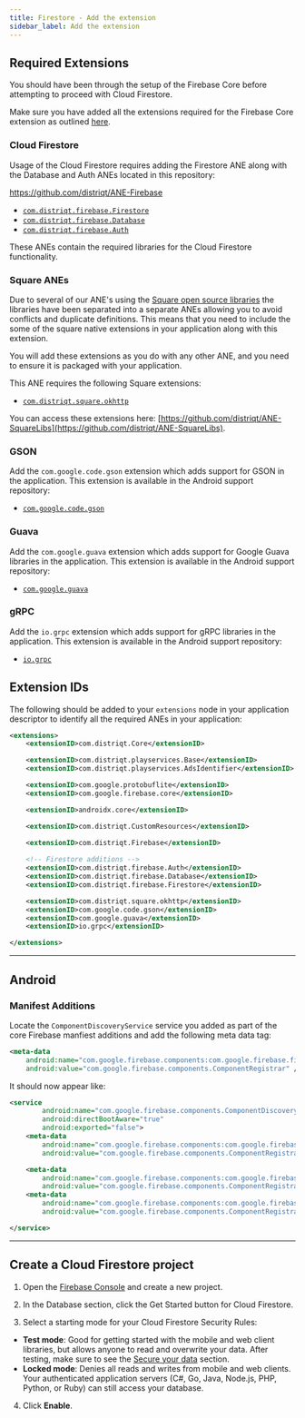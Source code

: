 ```yaml
---
title: Firestore - Add the extension
sidebar_label: Add the extension
---
```



## Required Extensions

You should have been through the setup of the Firebase Core before attempting to proceed with Cloud Firestore.

Make sure you have added all the extensions required for the Firebase Core extension as outlined [here](../core/add-the-extensions).


### Cloud Firestore

Usage of the Cloud Firestore requires adding the Firestore ANE along with the Database and Auth ANEs located in this repository:

https://github.com/distriqt/ANE-Firebase

- [`com.distriqt.firebase.Firestore`](https://github.com/distriqt/ANE-Firebase/raw/master/lib/com.distriqt.firebase.Firestore.ane)
- [`com.distriqt.firebase.Database`](https://github.com/distriqt/ANE-Firebase/raw/master/lib/com.distriqt.firebase.Database.ane)
- [`com.distriqt.firebase.Auth`](https://github.com/distriqt/ANE-Firebase/raw/master/lib/com.distriqt.firebase.Auth.ane)


These ANEs contain the required libraries for the Cloud Firestore functionality.


### Square ANEs

Due to several of our ANE's using the [Square open source libraries](http://square.github.io/) the libraries have been separated into a separate ANEs allowing you to avoid conflicts and duplicate definitions. This means that you need to include the some of the square native extensions in your application along with this extension.

You will add these extensions as you do with any other ANE, and you need to ensure it is packaged with your application.

This ANE requires the following Square extensions:

- [`com.distriqt.square.okhttp`](https://github.com/distriqt/ANE-SquareLibs/raw/master/lib/com.distriqt.square.okhttp.ane)

You can access these extensions here: [https://github.com/distriqt/ANE-SquareLibs](https://github.com/distriqt/ANE-SquareLibs).


### GSON

Add the `com.google.code.gson` extension which adds support for GSON in the application. This extension is available in the Android support repository:

- [`com.google.code.gson`](https://github.com/distriqt/ANE-AndroidSupport/raw/master/lib/com.google.code.gson.ane)


### Guava

Add the `com.google.guava` extension which adds support for Google Guava libraries in the application. This extension is available in the Android support repository:

- [`com.google.guava`](https://github.com/distriqt/ANE-AndroidSupport/raw/master/lib/com.google.guava.ane)


### gRPC

Add the `io.grpc` extension which adds support for gRPC libraries in the application. This extension is available in the Android support repository:

- [`io.grpc`](https://github.com/distriqt/ANE-AndroidSupport/raw/master/lib/io.grpc.ane)



## Extension IDs

The following should be added to your `extensions` node in your application descriptor to identify all the required ANEs in your application:

```xml
<extensions>
    <extensionID>com.distriqt.Core</extensionID>

    <extensionID>com.distriqt.playservices.Base</extensionID>
    <extensionID>com.distriqt.playservices.AdsIdentifier</extensionID>

    <extensionID>com.google.protobuflite</extensionID>
    <extensionID>com.google.firebase.core</extensionID>

    <extensionID>androidx.core</extensionID>

    <extensionID>com.distriqt.CustomResources</extensionID>

    <extensionID>com.distriqt.Firebase</extensionID>
    
    <!-- Firestore additions -->
    <extensionID>com.distriqt.firebase.Auth</extensionID>
    <extensionID>com.distriqt.firebase.Database</extensionID>
    <extensionID>com.distriqt.firebase.Firestore</extensionID>

    <extensionID>com.distriqt.square.okhttp</extensionID>
    <extensionID>com.google.code.gson</extensionID>
    <extensionID>com.google.guava</extensionID>
    <extensionID>io.grpc</extensionID>

</extensions>
```


---

## Android 

### Manifest Additions

Locate the `ComponentDiscoveryService` service you added as part of the core Firebase manfiest additions and add the following meta data tag:

```xml
<meta-data
    android:name="com.google.firebase.components:com.google.firebase.firestore.FirestoreRegistrar"
    android:value="com.google.firebase.components.ComponentRegistrar" />
```

It should now appear like:

```xml
<service
        android:name="com.google.firebase.components.ComponentDiscoveryService"
        android:directBootAware="true"
        android:exported="false">
    <meta-data
        android:name="com.google.firebase.components:com.google.firebase.firestore.FirestoreRegistrar"
        android:value="com.google.firebase.components.ComponentRegistrar" />

    <meta-data
        android:name="com.google.firebase.components:com.google.firebase.analytics.connector.internal.AnalyticsConnectorRegistrar"
        android:value="com.google.firebase.components.ComponentRegistrar" />
    <meta-data
        android:name="com.google.firebase.components:com.google.firebase.installations.FirebaseInstallationsRegistrar"
        android:value="com.google.firebase.components.ComponentRegistrar" />

</service>
```






---

## Create a Cloud Firestore project

1. Open the [Firebase Console](https://console.firebase.google.com/) and create a new project.

2. In the Database section, click the Get Started button for Cloud Firestore.

3. Select a starting mode for your Cloud Firestore Security Rules:
  - **Test mode**: Good for getting started with the mobile and web client libraries, but allows anyone to read and overwrite your data. After testing, make sure to see the [Secure your data](https://firebase.google.com/docs/firestore/quickstart#secure_your_data) section. 
  - **Locked mode**: Denies all reads and writes from mobile and web clients. Your authenticated application servers (C#, Go, Java, Node.js, PHP, Python, or Ruby) can still access your database.

4. Click **Enable**.


